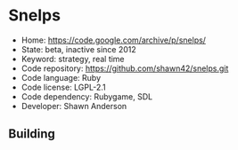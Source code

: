 # Snelps

- Home: https://code.google.com/archive/p/snelps/
- State: beta, inactive since 2012
- Keyword: strategy, real time
- Code repository: https://github.com/shawn42/snelps.git
- Code language: Ruby
- Code license: LGPL-2.1
- Code dependency: Rubygame, SDL
- Developer: Shawn Anderson

## Building
